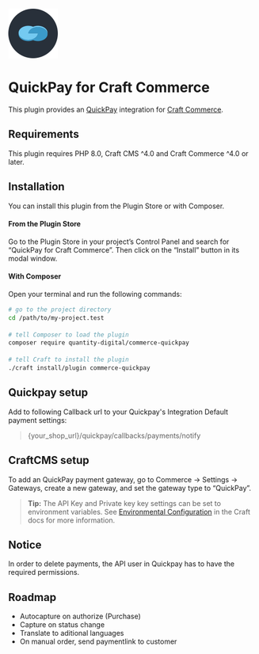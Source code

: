 <p><img src="./src/icon.svg" width="100" height="100" alt="QuickPay for Craft Commerce icon"></p>

# QuickPay for Craft Commerce

This plugin provides an [QuickPay](https://www.quickpay.net/) integration for [Craft Commerce](https://craftcms.com/commerce).

## Requirements

This plugin requires PHP 8.0, Craft CMS ^4.0 and Craft Commerce ^4.0 or later.

## Installation

You can install this plugin from the Plugin Store or with Composer.

#### From the Plugin Store

Go to the Plugin Store in your project’s Control Panel and search for “QuickPay for Craft Commerce”. Then click on the “Install” button in its modal window.

#### With Composer

Open your terminal and run the following commands:

```bash
# go to the project directory
cd /path/to/my-project.test

# tell Composer to load the plugin
composer require quantity-digital/commerce-quickpay

# tell Craft to install the plugin
./craft install/plugin commerce-quickpay
```

## Quickpay setup

Add to following Callback url to your Quickpay's Integration Default payment settings:

> {your_shop_url}/quickpay/callbacks/payments/notify

## CraftCMS setup

To add an QuickPay payment gateway, go to Commerce → Settings → Gateways, create a new gateway, and set the gateway type to “QuickPay”.

> **Tip:** The API Key and Private key key settings can be set to environment variables. See [Environmental Configuration](https://craftcms.com/docs/4.x/config/) in the Craft docs for more information.

## Notice

In order to delete payments, the API user in Quickpay has to have the required permissions.

## Roadmap

- Autocapture on authorize (Purchase)
- Capture on status change
- Translate to aditional languages
- On manual order, send paymentlink to customer
